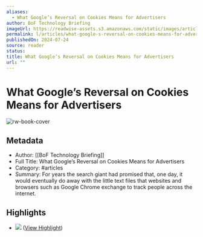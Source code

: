 ```yaml
---
aliases:
  - What Google’s Reversal on Cookies Means for Advertisers
author: BoF Technology Briefing
imageUrl: https://readwise-assets.s3.amazonaws.com/static/images/article1.be68295a7e40.png
permalink: l/articles/what-google-s-reversal-on-cookies-means-for-advertisers
publishedOn: 2024-07-24
source: reader
status: 
title: What Google’s Reversal on Cookies Means for Advertisers
url: ""
---
```

# What Google’s Reversal on Cookies Means for Advertisers

![rw-book-cover](https://readwise-assets.s3.amazonaws.com/static/images/article1.be68295a7e40.png)

## Metadata

- Author: [[BoF Technology Briefing]]
- Full Title: What Google’s Reversal on Cookies Means for Advertisers
- Category: #articles
- Summary: For years the search giant had promised that, one day, it would eventually do away with the little text files that websites and browsers such as Google Chrome exchange to track people across the internet.

## Highlights

- ![](https://img.businessoffashion.com/resizer/v2/https%3A%2F%2Fwww.businessoffashion.com%2Fcareers%2F%2Fgetasset%2F09cd0b26-98e7-4593-ad2b-6375c99dc931%2F?auth=7400c97b1a98fd91d02ca400dc8d92ff038b257a8792683157199c419ac5bcf5&width=120) ([View Highlight](https://read.readwise.io/read/01j3nbgnahyvey2vx7r9thn9en))

